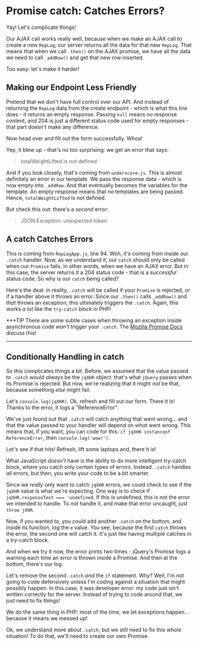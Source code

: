 # Promise catch: Catches Errors?

Yay! Let's complicate things!

Our AJAX call works really well, because when we make an AJAX call to create
a new `RepLog`, our server returns all the data for that new `RepLog`. That means
that when we call `.then()` on the AJAX promise, we have all the data we need to
call `_addRow()` and get that new row inserted.

Too easy: let's make it harder!

## Making our Endpoint Less Friendly

Pretend that we don't have full control over our API. And instead of returning the
`RepLog` data from the create endpoint - which is what this line does - it returns
an empty response. Passing `null` means *no* response content, and 204 is just a
different status code used for empty responses - that part doesn't make any difference.

Now head over and fill out the form successfully. Whoa!

Yep, it blew up - that's no too surprising: we get an error that says:

> totalWeightLifted is not defined.

And if you look closely, that's coming from `underscore.js`. This is almost definitely
an error in our template. We pass the response data - which is now empty into `_addRow`.
And that eventually becomes the variables for the template. An empty response means
that *no* templates are being passed. Hence, `totalWeightLifted` is not defined.

But check this out: there's a *second* error:

> JSON Exception: unexpected token

## A catch Catches Errors

This is coming from `RepLogApp.js`, line 94. Woh, it's coming from inside our `.catch`
handler. Now, as we understand it, our `catch` should only be called when our
`Promise` fails, in other words, when we have an AJAX error. But in this case, the
server returns it a 204 status code - that is a *successful* status code. So why
is our `catch` being called?

Here's the deal: in reality, `.catch` will be called if your `Promise` is rejected,
*or* if a handler above it throws an error. Since our `.then()` calls `_addRow()`
and *that* throws an exception, this ultimately triggers the `.catch`. Again, this
works *a lot* like the `try-catch` block in PHP!

***TIP
There are some subtle cases when throwing an exception inside asynchronous code
*won't* trigger your `.catch`. The [Mozilla Promise Docs](https://developer.mozilla.org/en-US/docs/Web/JavaScript/Reference/Global_Objects/Promise/catch#Gotchas_when_throwing_errors)
discuss this!
***

## Conditionally Handling in catch

So this complicates things a bit. Before, we assumed that the value passed to `.catch`
would *always* be the `jqXHR` object: that's what `jQuery` passes when its Promise
is rejected. But now, we're realizing that it might *not* be that, because something
*else* might fail.

Let's `console.log(jqXHR)`. Ok, refresh and fill out our form. There it is! Thanks
to the error, it logs a "ReferenceError".

We've just found out that `.catch` will catch anything that went wrong... and that
the value passed to your handler will depend on *what* went wrong. This means that,
if you want, you can code for this: `if jqXHR instanceof ReferenceError`, then
`console.log('wow!')`.

Let's see if that hits! Refresh, lift some laptops and, there it is!

What JavaScript *doesn't* have is the ability to do more intelligent try-catch
block, where you catch only *certain* types of errors. Instead. `.catch` handles
*all* errors, but then, you write your code to be a bit smarter.

Since we *really* only want to catch `jqXHR` errors, we could check to see if the
`jqXHR` value is what we're expecting. One way is to check if
`jqXHR.responseText === 'undefined`. If this *is* undefined, this is not the error
we intended to handle. To *not* handle it, and make that error uncaught, just
`throw jXHR`.

Now, if you wanted to, you could add another `.catch` on the bottom, and inside its
function, log the `e` value. You see, because the first `catch` throws the error,
the second one will catch it. It's just like having multiple catches in a try-catch
block.

And when we try it now, the error prints *two* times - jQuery's Promise logs a
warning each time an error is thrown inside a Promise. And then at the bottom,
there's our log.

Let's remove the second `.catch` *and* the `if` statement. Why? Well, I'm not going
to code defensively unless I'm coding against a situation that might possibly happen.
In this case, it was developer error: my code just isn't written correctly for the
server. Instead of trying to code around that, we just need to fix things!

We do the same thing in PHP: most of the time, we let exceptions happen... because
it means we messed up!

Ok, we understand more about `.catch`, but we still need to fix this whole situation!
To do that, we'll need to create our *own* Promise.
